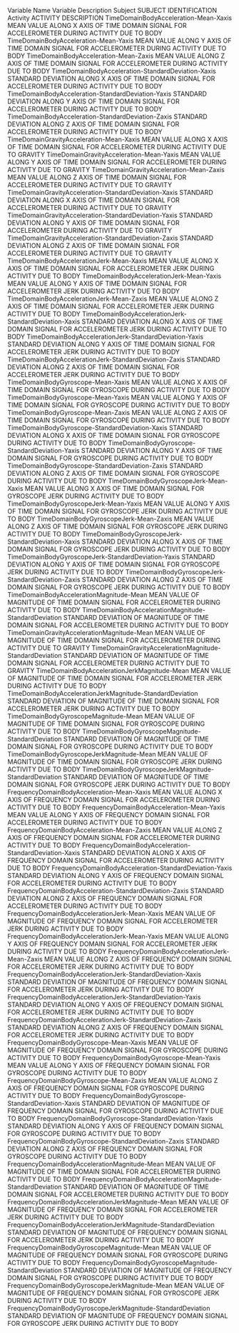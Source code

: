 Variable Name							Variable Description
Subject								SUBJECT IDENTIFICATION
Activity							ACTIVITY DESCRIPTION
TimeDomainBodyAcceleration-Mean-Xaxis				MEAN VALUE ALONG X AXIS OF TIME DOMAIN SIGNAL FOR ACCELEROMETER DURING ACTIVITY DUE TO BODY
TimeDomainBodyAcceleration-Mean-Yaxis				MEAN VALUE ALONG Y AXIS OF TIME DOMAIN SIGNAL FOR ACCELEROMETER DURING ACTIVITY DUE TO BODY
TimeDomainBodyAcceleration-Mean-Zaxis				MEAN VALUE ALONG Z AXIS OF TIME DOMAIN SIGNAL FOR ACCELEROMETER DURING ACTIVITY DUE TO BODY
TimeDomainBodyAcceleration-StandardDeviation-Xaxis		STANDARD DEVIATION ALONG X AXIS OF TIME DOMAIN SIGNAL FOR ACCELEROMETER DURING ACTIVITY DUE TO BODY
TimeDomainBodyAcceleration-StandardDeviation-Yaxis		STANDARD DEVIATION ALONG Y AXIS OF TIME DOMAIN SIGNAL FOR ACCELEROMETER DURING ACTIVITY DUE TO BODY
TimeDomainBodyAcceleration-StandardDeviation-Zaxis		STANDARD DEVIATION ALONG Z AXIS OF TIME DOMAIN SIGNAL FOR ACCELEROMETER DURING ACTIVITY DUE TO BODY
TimeDomainGravityAcceleration-Mean-Xaxis			MEAN VALUE ALONG X AXIS OF TIME DOMAIN SIGNAL FOR ACCELEROMETER DURING ACTIVITY DUE TO GRAVITY
TimeDomainGravityAcceleration-Mean-Yaxis			MEAN VALUE ALONG Y AXIS OF TIME DOMAIN SIGNAL FOR ACCELEROMETER DURING ACTIVITY DUE TO GRAVITY
TimeDomainGravityAcceleration-Mean-Zaxis			MEAN VALUE ALONG Z AXIS OF TIME DOMAIN SIGNAL FOR ACCELEROMETER DURING ACTIVITY DUE TO GRAVITY
TimeDomainGravityAcceleration-StandardDeviation-Xaxis		STANDARD DEVIATION ALONG X AXIS OF TIME DOMAIN SIGNAL FOR ACCELEROMETER DURING ACTIVITY DUE TO GRAVITY
TimeDomainGravityAcceleration-StandardDeviation-Yaxis		STANDARD DEVIATION ALONG Y AXIS OF TIME DOMAIN SIGNAL FOR ACCELEROMETER DURING ACTIVITY DUE TO GRAVITY
TimeDomainGravityAcceleration-StandardDeviation-Zaxis		STANDARD DEVIATION ALONG Z AXIS OF TIME DOMAIN SIGNAL FOR ACCELEROMETER DURING ACTIVITY DUE TO GRAVITY
TimeDomainBodyAccelerationJerk-Mean-Xaxis			MEAN VALUE ALONG X AXIS OF TIME DOMAIN SIGNAL FOR ACCELEROMETER JERK DURING ACTIVITY DUE TO BODY
TimeDomainBodyAccelerationJerk-Mean-Yaxis			MEAN VALUE ALONG Y AXIS OF TIME DOMAIN SIGNAL FOR ACCELEROMETER JERK DURING ACTIVITY DUE TO BODY
TimeDomainBodyAccelerationJerk-Mean-Zaxis			MEAN VALUE ALONG Z AXIS OF TIME DOMAIN SIGNAL FOR ACCELEROMETER JERK DURING ACTIVITY DUE TO BODY
TimeDomainBodyAccelerationJerk-StandardDeviation-Xaxis		STANDARD DEVIATION ALONG X AXIS OF TIME DOMAIN SIGNAL FOR ACCELEROMETER JERK DURING ACTIVITY DUE TO BODY
TimeDomainBodyAccelerationJerk-StandardDeviation-Yaxis		STANDARD DEVIATION ALONG Y AXIS OF TIME DOMAIN SIGNAL FOR ACCELEROMETER JERK DURING ACTIVITY DUE TO BODY
TimeDomainBodyAccelerationJerk-StandardDeviation-Zaxis		STANDARD DEVIATION ALONG Z AXIS OF TIME DOMAIN SIGNAL FOR ACCELEROMETER JERK DURING ACTIVITY DUE TO BODY
TimeDomainBodyGyroscope-Mean-Xaxis				MEAN VALUE ALONG X AXIS OF TIME DOMAIN SIGNAL FOR GYROSCOPE DURING ACTIVITY DUE TO BODY
TimeDomainBodyGyroscope-Mean-Yaxis				MEAN VALUE ALONG Y AXIS OF TIME DOMAIN SIGNAL FOR GYROSCOPE DURING ACTIVITY DUE TO BODY
TimeDomainBodyGyroscope-Mean-Zaxis				MEAN VALUE ALONG Z AXIS OF TIME DOMAIN SIGNAL FOR GYROSCOPE DURING ACTIVITY DUE TO BODY
TimeDomainBodyGyroscope-StandardDeviation-Xaxis			STANDARD DEVIATION ALONG X AXIS OF TIME DOMAIN SIGNAL FOR GYROSCOPE DURING ACTIVITY DUE TO BODY
TimeDomainBodyGyroscope-StandardDeviation-Yaxis			STANDARD DEVIATION ALONG Y AXIS OF TIME DOMAIN SIGNAL FOR GYROSCOPE DURING ACTIVITY DUE TO BODY
TimeDomainBodyGyroscope-StandardDeviation-Zaxis			STANDARD DEVIATION ALONG Z AXIS OF TIME DOMAIN SIGNAL FOR GYROSCOPE DURING ACTIVITY DUE TO BODY
TimeDomainBodyGyroscopeJerk-Mean-Xaxis				MEAN VALUE ALONG X AXIS OF TIME DOMAIN SIGNAL FOR GYROSCOPE JERK DURING ACTIVITY DUE TO BODY
TimeDomainBodyGyroscopeJerk-Mean-Yaxis				MEAN VALUE ALONG Y AXIS OF TIME DOMAIN SIGNAL FOR GYROSCOPE JERK DURING ACTIVITY DUE TO BODY
TimeDomainBodyGyroscopeJerk-Mean-Zaxis				MEAN VALUE ALONG Z AXIS OF TIME DOMAIN SIGNAL FOR GYROSCOPE JERK DURING ACTIVITY DUE TO BODY
TimeDomainBodyGyroscopeJerk-StandardDeviation-Xaxis		STANDARD DEVIATION ALONG X AXIS OF TIME DOMAIN SIGNAL FOR GYROSCOPE JERK DURING ACTIVITY DUE TO BODY
TimeDomainBodyGyroscopeJerk-StandardDeviation-Yaxis		STANDARD DEVIATION ALONG Y AXIS OF TIME DOMAIN SIGNAL FOR GYROSCOPE JERK DURING ACTIVITY DUE TO BODY
TimeDomainBodyGyroscopeJerk-StandardDeviation-Zaxis		STANDARD DEVIATION ALONG Z AXIS OF TIME DOMAIN SIGNAL FOR GYROSCOPE JERK DURING ACTIVITY DUE TO BODY
TimeDomainBodyAccelerationMagnitude-Mean			MEAN VALUE OF MAGNITUDE OF TIME DOMAIN SIGNAL FOR ACCELEROMETER DURING ACTIVITY DUE TO BODY
TimeDomainBodyAccelerationMagnitude-StandardDeviation		STANDARD DEVIATION OF MAGNITUDE OF TIME DOMAIN SIGNAL FOR ACCELEROMETER DURING ACTIVITY DUE TO BODY
TimeDomainGravityAccelerationMagnitude-Mean			MEAN VALUE OF MAGNITUDE OF TIME DOMAIN SIGNAL FOR ACCELEROMETER DURING ACTIVITY DUE TO GRAVITY
TimeDomainGravityAccelerationMagnitude-StandardDeviation	STANDARD DEVIATION OF MAGNITUDE OF TIME DOMAIN SIGNAL FOR ACCELEROMETER DURING ACTIVITY DUE TO GRAVITY
TimeDomainBodyAccelerationJerkMagnitude-Mean			MEAN VALUE OF MAGNITUDE OF TIME DOMAIN SIGNAL FOR ACCELEROMETER JERK DURING ACTIVITY DUE TO BODY
TimeDomainBodyAccelerationJerkMagnitude-StandardDeviation	STANDARD DEVIATION OF MAGNITUDE OF TIME DOMAIN SIGNAL FOR ACCELEROMETER JERK DURING ACTIVITY DUE TO BODY
TimeDomainBodyGyroscopeMagnitude-Mean				MEAN VALUE OF MAGNITUDE OF TIME DOMAIN SIGNAL FOR GYROSCOPE DURING ACTIVITY DUE TO BODY
TimeDomainBodyGyroscopeMagnitude-StandardDeviation		STANDARD DEVIATION OF MAGNITUDE OF TIME DOMAIN SIGNAL FOR GYROSCOPE DURING ACTIVITY DUE TO BODY
TimeDomainBodyGyroscopeJerkMagnitude-Mean			MEAN VALUE OF MAGNITUDE OF TIME DOMAIN SIGNAL FOR GYROSCOPE JERK DURING ACTIVITY DUE TO BODY
TimeDomainBodyGyroscopeJerkMagnitude-StandardDeviation		STANDARD DEVIATION OF MAGNITUDE OF TIME DOMAIN SIGNAL FOR GYROSCOPE JERK DURING ACTIVITY DUE TO BODY
FrequencyDomainBodyAcceleration-Mean-Xaxis			MEAN VALUE ALONG X AXIS OF FREQUENCY DOMAIN SIGNAL FOR ACCELEROMETER DURING ACTIVITY DUE TO BODY
FrequencyDomainBodyAcceleration-Mean-Yaxis			MEAN VALUE ALONG Y AXIS OF FREQUENCY DOMAIN SIGNAL FOR ACCELEROMETER DURING ACTIVITY DUE TO BODY
FrequencyDomainBodyAcceleration-Mean-Zaxis			MEAN VALUE ALONG Z AXIS OF FREQUENCY DOMAIN SIGNAL FOR ACCELEROMETER DURING ACTIVITY DUE TO BODY
FrequencyDomainBodyAcceleration-StandardDeviation-Xaxis		STANDARD DEVIATION ALONG X AXIS OF FREQUENCY DOMAIN SIGNAL FOR ACCELEROMETER DURING ACTIVITY DUE TO BODY
FrequencyDomainBodyAcceleration-StandardDeviation-Yaxis		STANDARD DEVIATION ALONG Y AXIS OF FREQUENCY DOMAIN SIGNAL FOR ACCELEROMETER DURING ACTIVITY DUE TO BODY
FrequencyDomainBodyAcceleration-StandardDeviation-Zaxis		STANDARD DEVIATION ALONG Z AXIS OF FREQUENCY DOMAIN SIGNAL FOR ACCELEROMETER DURING ACTIVITY DUE TO BODY
FrequencyDomainBodyAccelerationJerk-Mean-Xaxis			MEAN VALUE OF MAGNITUDE OF FREQUENCY DOMAIN SIGNAL FOR ACCELEROMETER JERK DURING ACTIVITY DUE TO BODY
FrequencyDomainBodyAccelerationJerk-Mean-Yaxis			MEAN VALUE ALONG Y AXIS OF FREQUENCY DOMAIN SIGNAL FOR ACCELEROMETER JERK DURING ACTIVITY DUE TO BODY
FrequencyDomainBodyAccelerationJerk-Mean-Zaxis			MEAN VALUE ALONG Z AXIS OF FREQUENCY DOMAIN SIGNAL FOR ACCELEROMETER JERK DURING ACTIVITY DUE TO BODY
FrequencyDomainBodyAccelerationJerk-StandardDeviation-Xaxis	STANDARD DEVIATION OF MAGNITUDE OF FREQUENCY DOMAIN SIGNAL FOR ACCELEROMETER JERK DURING ACTIVITY DUE TO BODY
FrequencyDomainBodyAccelerationJerk-StandardDeviation-Yaxis	STANDARD DEVIATION ALONG Y AXIS OF FREQUENCY DOMAIN SIGNAL FOR ACCELEROMETER JERK DURING ACTIVITY DUE TO BODY
FrequencyDomainBodyAccelerationJerk-StandardDeviation-Zaxis	STANDARD DEVIATION ALONG Z AXIS OF FREQUENCY DOMAIN SIGNAL FOR ACCELEROMETER JERK DURING ACTIVITY DUE TO BODY
FrequencyDomainBodyGyroscope-Mean-Xaxis				MEAN VALUE OF MAGNITUDE OF FREQUENCY DOMAIN SIGNAL FOR GYROSCOPE DURING ACTIVITY DUE TO BODY
FrequencyDomainBodyGyroscope-Mean-Yaxis				MEAN VALUE ALONG Y AXIS OF FREQUENCY DOMAIN SIGNAL FOR GYROSCOPE DURING ACTIVITY DUE TO BODY
FrequencyDomainBodyGyroscope-Mean-Zaxis				MEAN VALUE ALONG Z AXIS OF FREQUENCY DOMAIN SIGNAL FOR GYROSCOPE DURING ACTIVITY DUE TO BODY
FrequencyDomainBodyGyroscope-StandardDeviation-Xaxis		STANDARD DEVIATION OF MAGNITUDE OF FREQUENCY DOMAIN SIGNAL FOR GYROSCOPE DURING ACTIVITY DUE TO BODY
FrequencyDomainBodyGyroscope-StandardDeviation-Yaxis		STANDARD DEVIATION ALONG Y AXIS OF FREQUENCY DOMAIN SIGNAL FOR GYROSCOPE DURING ACTIVITY DUE TO BODY
FrequencyDomainBodyGyroscope-StandardDeviation-Zaxis		STANDARD DEVIATION ALONG Z AXIS OF FREQUENCY DOMAIN SIGNAL FOR GYROSCOPE DURING ACTIVITY DUE TO BODY
FrequencyDomainBodyAccelerationMagnitude-Mean			MEAN VALUE OF MAGNITUDE OF TIME DOMAIN SIGNAL FOR ACCELEROMETER DURING ACTIVITY DUE TO BODY
FrequencyDomainBodyAccelerationMagnitude-StandardDeviation	STANDARD DEVIATION OF MAGNITUDE OF TIME DOMAIN SIGNAL FOR ACCELEROMETER DURING ACTIVITY DUE TO BODY
FrequencyDomainBodyAccelerationJerkMagnitude-Mean		MEAN VALUE OF MAGNITUDE OF FREQUENCY DOMAIN SIGNAL FOR ACCELEROMETER JERK DURING ACTIVITY DUE TO BODY
FrequencyDomainBodyAccelerationJerkMagnitude-StandardDeviation	STANDARD DEVIATION OF MAGNITUDE OF FREQUENCY DOMAIN SIGNAL FOR ACCELEROMETER JERK DURING ACTIVITY DUE TO BODY
FrequencyDomainBodyGyroscopeMagnitude-Mean			MEAN VALUE OF MAGNITUDE OF FREQUENCY DOMAIN SIGNAL FOR GYROSCOPE DURING ACTIVITY DUE TO BODY
FrequencyDomainBodyGyroscopeMagnitude-StandardDeviation		STANDARD DEVIATION OF MAGNITUDE OF FREQUENCY DOMAIN SIGNAL FOR GYROSCOPE DURING ACTIVITY DUE TO BODY
FrequencyDomainBodyGyroscopeJerkMagnitude-Mean			MEAN VALUE OF MAGNITUDE OF FREQUENCY DOMAIN SIGNAL FOR GYROSCOPE JERK DURING ACTIVITY DUE TO BODY
FrequencyDomainBodyGyroscopeJerkMagnitude-StandardDeviation	STANDARD DEVIATION OF MAGNITUDE OF FREQUENCY DOMAIN SIGNAL FOR GYROSCOPE JERK DURING ACTIVITY DUE TO BODY
